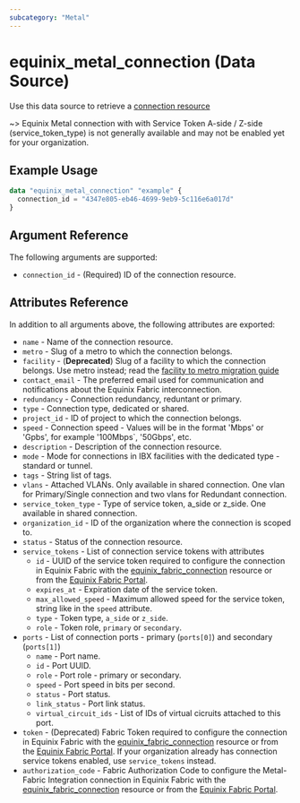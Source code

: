 ```yaml
---
subcategory: "Metal"
---
```


# equinix_metal_connection (Data Source)

Use this data source to retrieve a [connection resource](https://developer.equinix.com/dev-docs/fabric/overview)

~> Equinix Metal connection with with Service Token A-side / Z-side (service_token_type) is not generally available and may not be enabled yet for your organization.

## Example Usage

```terraform
data "equinix_metal_connection" "example" {
  connection_id = "4347e805-eb46-4699-9eb9-5c116e6a017d"
}
```

## Argument Reference

The following arguments are supported:

* `connection_id` - (Required) ID of the connection resource.

## Attributes Reference

In addition to all arguments above, the following attributes are exported:

* `name` - Name of the connection resource.
* `metro` - Slug of a metro to which the connection belongs.
* `facility` - (**Deprecated**) Slug of a facility to which the connection belongs. Use metro instead; read the [facility to metro migration guide](https://registry.terraform.io/providers/equinix/equinix/latest/docs/guides/migration_guide_facilities_to_metros_devices)
* `contact_email` - The preferred email used for communication and notifications about the Equinix Fabric interconnection.
* `redundancy` - Connection redundancy, reduntant or primary.
* `type` - Connection type, dedicated or shared.
* `project_id` - ID of project to which the connection belongs.
* `speed` - Connection speed - Values will be in the format '<number>Mbps' or '<number>Gpbs', for example '100Mbps`, '50Gbps', etc.
* `description` - Description of the connection resource.
* `mode` - Mode for connections in IBX facilities with the dedicated type - standard or tunnel.
* `tags` - String list of tags.
* `vlans` - Attached VLANs. Only available in shared connection. One vlan for Primary/Single connection and two vlans for Redundant connection.
* `service_token_type` - Type of service token, a_side or z_side. One available in shared connection.
* `organization_id` - ID of the organization where the connection is scoped to.
* `status` - Status of the connection resource.
* `service_tokens` - List of connection service tokens with attributes
  * `id` - UUID of the service token required to configure the connection in Equinix Fabric with the [equinix_fabric_connection](../resources/fabric_connection.md) resource or from the [Equinix Fabric Portal](https://fabric.equinix.com/dashboard).
  * `expires_at` - Expiration date of the service token.
  * `max_allowed_speed` - Maximum allowed speed for the service token, string like in the `speed` attribute.
  * `type` - Token type, `a_side` or `z_side`.
  * `role` - Token role, `primary` or `secondary`.
* `ports` - List of connection ports - primary (`ports[0]`) and secondary (`ports[1]`)
  * `name` - Port name.
  * `id` - Port UUID.
  * `role` - Port role - primary or secondary.
  * `speed` - Port speed in bits per second.
  * `status` - Port status.
  * `link_status` - Port link status.
  * `virtual_circuit_ids` - List of IDs of virtual cicruits attached to this port.
* `token` - (Deprecated) Fabric Token required to configure the connection in Equinix Fabric with the [equinix_fabric_connection](../resources/fabric_connection.md) resource or from the [Equinix Fabric Portal](https://fabric.equinix.com/dashboard). If your organization already has connection service tokens enabled, use `service_tokens` instead.
* `authorization_code` - Fabric Authorization Code to configure the Metal-Fabric Integration connection in Equinix Fabric with the [equinix_fabric_connection](../resources/fabric_connection.md) resource or from the [Equinix Fabric Portal](https://fabric.equinix.com/dashboard).
